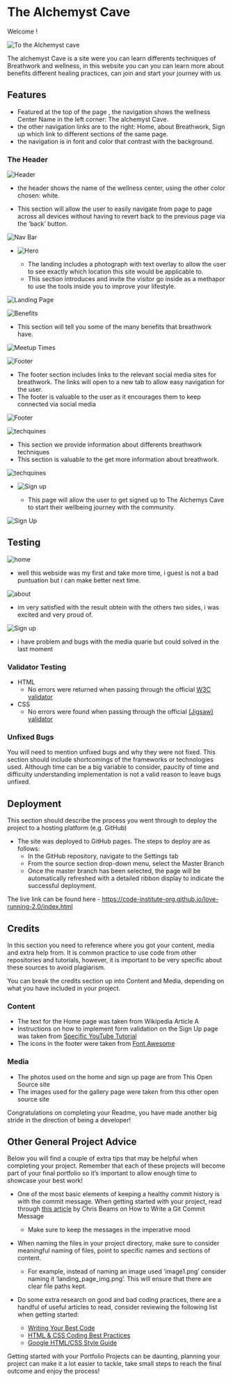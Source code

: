 # The Alchemyst Cave 

Welcome !

![To the Alchemyst cave](/assets/css/images/responsive.png)

The alchemyst Cave is a site were you can learn differents techniques of Breathwork and wellness, in this website you can you can learn more about benefits different healing practices, can join and start your journey with us



## Features 

* Featured at the top of the page , the navigation shows the wellness Center Name in the left corner: The alchemyst Cave.
* the other navigation links are to the right: Home, about Breathwork, Sign up which link to different sections of the same page.
* the navigation is in font and color that contrast with the background.


### The Header

![Header](/assets/css/images/header%20screen.png)

  * the header shows the name of the wellness center, using the other color chosen: white.

  * This section will allow the user to easily navigate from page to page across all devices without having to revert back to the previous page via the ‘back’ button. 

![Nav Bar](https://github.com/LionelWise77/PP1-The-Alchemist-Cave/blob/main/assets/css/images/header%20screen.png)

- ![Hero](/assets/css/images/hero%20screen.png)

  - The landing includes a photograph with text overlay to allow the user to see exactly which location this site would be applicable to. 
  - This section introduces and invite the visitor go inside as a methapor to use the tools inside you to improve your lifestyle.

![Landing Page](https://github.com/LionelWise77/PP1-The-Alchemist-Cave/blob/main/assets/css/images/hero%20screen.png)

![Benefits](/assets/css/images/content2%20screen.png)


  - This section will tell you some of the many benefits that breathwork have. 
   

![Meetup Times](https://github.com/LionelWise77/PP1-The-Alchemist-Cave/blob/main/assets/css/images/content2%20screen.png)

![Footer](/assets/css/images/footer%20screen.png)

  - The footer section includes links to the relevant social media sites for breathwork. The links will open to a new tab to allow easy navigation for the user. 
  - The footer is valuable to the user as it encourages them to keep connected via social media

![Footer](https://github.com/lucyrush/readme-template/blob/master/media/love_running_footer.png)

![techquines](/assets/css/images/content%20techniques%20screen.png)

  - This section we provide information about differents breathwork techniques
  - This section is valuable to the get more information about breathwork. 

![techquines](https://github.com/LionelWise77/PP1-The-Alchemist-Cave/blob/main/assets/css/images/content%20techniques%20screen.png)

- ![Sign up](/assets/css/images/signup%20form%20screen.png)

  - This page will allow the user to get signed up to The Alchemys Cave to start their wellbeing journey with the community.  

![Sign Up](https://github.com/LionelWise77/PP1-The-Alchemist-Cave/blob/main/assets/css/images/signup%20form%20screen.png)




## Testing 

![home](/assets/css/images/lighthouse%20home.png)

* well this webside was my first and take more time, i guest is not a bad puntuation but i can make better next time.

![about](/assets/css/images/about%20screen.png)

* im very satisfied with the result obtein with the others two sides, i was excited and very proud of.

![Sign up](/assets/css/images/signup%20screen%20test.png)

* i have problem and bugs with the media quarie but could solved in the last moment


### Validator Testing 

- HTML
  - No errors were returned when passing through the official [W3C validator](https://validator.w3.org/nu/?doc=https%3A%2F%2Fcode-institute-org.github.io%2Flove-running-2.0%2Findex.html)
- CSS
  - No errors were found when passing through the official [(Jigsaw) validator](https://jigsaw.w3.org/css-validator/validator?uri=https%3A%2F%2Fvalidator.w3.org%2Fnu%2F%3Fdoc%3Dhttps%253A%252F%252Fcode-institute-org.github.io%252Flove-running-2.0%252Findex.html&profile=css3svg&usermedium=all&warning=1&vextwarning=&lang=en#css)

### Unfixed Bugs

You will need to mention unfixed bugs and why they were not fixed. This section should include shortcomings of the frameworks or technologies used. Although time can be a big variable to consider, paucity of time and difficulty understanding implementation is not a valid reason to leave bugs unfixed. 

## Deployment

This section should describe the process you went through to deploy the project to a hosting platform (e.g. GitHub) 

- The site was deployed to GitHub pages. The steps to deploy are as follows: 
  - In the GitHub repository, navigate to the Settings tab 
  - From the source section drop-down menu, select the Master Branch
  - Once the master branch has been selected, the page will be automatically refreshed with a detailed ribbon display to indicate the successful deployment. 

The live link can be found here - https://code-institute-org.github.io/love-running-2.0/index.html 


## Credits 

In this section you need to reference where you got your content, media and extra help from. It is common practice to use code from other repositories and tutorials, however, it is important to be very specific about these sources to avoid plagiarism. 

You can break the credits section up into Content and Media, depending on what you have included in your project. 

### Content 

- The text for the Home page was taken from Wikipedia Article A
- Instructions on how to implement form validation on the Sign Up page was taken from [Specific YouTube Tutorial](https://www.youtube.com/)
- The icons in the footer were taken from [Font Awesome](https://fontawesome.com/)

### Media

- The photos used on the home and sign up page are from This Open Source site
- The images used for the gallery page were taken from this other open source site


Congratulations on completing your Readme, you have made another big stride in the direction of being a developer! 

## Other General Project Advice

Below you will find a couple of extra tips that may be helpful when completing your project. Remember that each of these projects will become part of your final portfolio so it’s important to allow enough time to showcase your best work! 

- One of the most basic elements of keeping a healthy commit history is with the commit message. When getting started with your project, read through [this article](https://chris.beams.io/posts/git-commit/) by Chris Beams on How to Write  a Git Commit Message 
  - Make sure to keep the messages in the imperative mood 

- When naming the files in your project directory, make sure to consider meaningful naming of files, point to specific names and sections of content.
  - For example, instead of naming an image used ‘image1.png’ consider naming it ‘landing_page_img.png’. This will ensure that there are clear file paths kept. 

- Do some extra research on good and bad coding practices, there are a handful of useful articles to read, consider reviewing the following list when getting started:
  - [Writing Your Best Code](https://learn.shayhowe.com/html-css/writing-your-best-code/)
  - [HTML & CSS Coding Best Practices](https://medium.com/@inceptiondj.info/html-css-coding-best-practice-fadb9870a00f)
  - [Google HTML/CSS Style Guide](https://google.github.io/styleguide/htmlcssguide.html#General)

Getting started with your Portfolio Projects can be daunting, planning your project can make it a lot easier to tackle, take small steps to reach the final outcome and enjoy the process! 
